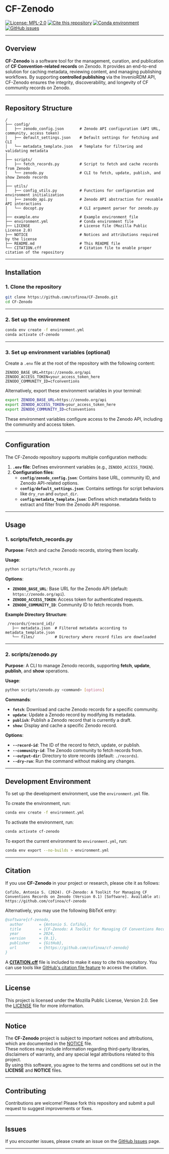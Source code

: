 # CF-Zenodo

[![License: MPL-2.0](https://img.shields.io/badge/License-MPL%202.0-brightgreen.svg)](https://opensource.org/licenses/MPL-2.0)
[![Cite this repository](https://img.shields.io/badge/Cite%20this-Repository-blue)](./CITATION.cff)
[![Conda environment](https://img.shields.io/conda/vn/conda-forge/cf-zenodo.svg)](https://anaconda.org/conda-forge/cf-zenodo)
[![GitHub issues](https://img.shields.io/github/issues/cofinoa/CF-Zenodo.svg)](https://github.com/cofinoa/CF-Zenodo/issues)

---

## **Overview**
**CF-Zenodo** is a software tool for the management, curation, and publication of **CF Convention-related records** on Zenodo. It provides an end-to-end solution for caching metadata, reviewing content, and managing publishing workflows. By supporting **controlled publishing** via the InvenioRDM API, CF-Zenodo ensures the integrity, discoverability, and longevity of CF community records on Zenodo.

---

## **Repository Structure**
```
/
├── config/
│   ├── zenodo_config.json       # Zenodo API configuration (API URL, community, access token)
│   ├── default_settings.json    # Default settings for fetching and CLI
│   └── metadata_template.json   # Template for filtering and validating metadata
│
├── scripts/
│   ├── fetch_records.py         # Script to fetch and cache records from Zenodo
│   └── zenodo.py                # CLI to fetch, update, publish, and show Zenodo records
│
├── utils/
│   ├── config_utils.py          # Functions for configuration and environment initialization
│   ├── zenodo_api.py            # Zenodo API abstraction for reusable API interactions
│   └── docopt.py                # CLI argument parser for zenodo.py
│
├── example.env                  # Example environment file
├── environment.yml              # Conda environment file
├── LICENSE                      # License file (Mozilla Public License 2.0)
├── NOTICE                       # Notices and attributions required by the license
├── README.md                    # This README file
└── CITATION.cff                 # Citation file to enable proper citation of the repository
```

---

## **Installation**

### **1. Clone the repository**
```bash
git clone https://github.com/cofinoa/CF-Zenodo.git
cd CF-Zenodo
```

---

### **2. Set up the environment**
```bash
conda env create -f environment.yml
conda activate cf-zenodo
```

---

### **3. Set up environment variables (optional)**
Create a `.env` file at the root of the repository with the following content:
```dotenv
ZENODO_BASE_URL=https://zenodo.org/api
ZENODO_ACCESS_TOKEN=your_access_token_here
ZENODO_COMMUNITY_ID=cfconventions
```

Alternatively, export these environment variables in your terminal:
```bash
export ZENODO_BASE_URL=https://zenodo.org/api
export ZENODO_ACCESS_TOKEN=your_access_token_here
export ZENODO_COMMUNITY_ID=cfconventions
```

These environment variables configure access to the Zenodo API, including the community and access token.

---

## **Configuration**

The CF-Zenodo repository supports multiple configuration methods:
1. **`.env` file**: Defines environment variables (e.g., `ZENODO_ACCESS_TOKEN`).
2. **Configuration files**:
    - **`config/zenodo_config.json`**: Contains base URL, community ID, and Zenodo API-related options.
    - **`config/default_settings.json`**: Contains settings for script behaviors like `dry_run` and `output_dir`.
    - **`config/metadata_template.json`**: Defines which metadata fields to extract and filter from the Zenodo API response.

---

## **Usage**

### **1. scripts/fetch_records.py**
**Purpose**: Fetch and cache Zenodo records, storing them locally.

**Usage**:
```bash
python scripts/fetch_records.py
```

**Options**:
- **`ZENODO_BASE_URL`**: Base URL for the Zenodo API (default: `https://zenodo.org/api`).
- **`ZENODO_ACCESS_TOKEN`**: Access token for authenticated requests.
- **`ZENODO_COMMUNITY_ID`**: Community ID to fetch records from.

**Example Directory Structure**:
```
 /records/{record_id}/
   ├── metadata.json  # Filtered metadata according to metadata_template.json
   └── files/         # Directory where record files are downloaded
```

---

### **2. scripts/zenodo.py**

**Purpose**: A CLI to manage Zenodo records, supporting **fetch**, **update**, **publish**, and **show** operations.

**Usage**:
```bash
python scripts/zenodo.py <command> [options]
```

**Commands**:
 - **`fetch`**: Download and cache Zenodo records for a specific community.
 - **`update`**: Update a Zenodo record by modifying its metadata.
 - **`publish`**: Publish a Zenodo record that is currently a draft.
 - **`show`**: Display and cache a specific Zenodo record.

 **Options**:
 - **`--record-id`**: The ID of the record to fetch, update, or publish.
 - **`--community-id`**: The Zenodo community to fetch records from.
 - **`--output-dir`**: Directory to store records (default: `./records`).
 - **`--dry-run`**: Run the command without making any changes.

---

## **Development Environment**

To set up the development environment, use the `environment.yml` file.

To create the environment, run:
```bash
conda env create -f environment.yml
```

To activate the environment, run:
```bash
conda activate cf-zenodo
```

To export the current environment to `environment.yml`, run:
```bash
conda env export --no-builds > environment.yml
```

---

## **Citation**

If you use **CF-Zenodo** in your project or research, please cite it as follows:

```
Cofiño, Antonio S. (2024). CF-Zenodo: A Toolkit for Managing CF Conventions Records on Zenodo (Version 0.1) [Software]. Available at: https://github.com/cofinoa/cf-zenodo
```

Alternatively, you may use the following BibTeX entry:

```bibtex
@software{cf-zenodo,
  author       = {Antonio S. Cofiño},
  title        = {CF-Zenodo: A Toolkit for Managing CF Conventions Records on Zenodo},
  year         = 2024,
  version      = {0.1},
  publisher    = {GitHub},
  url          = {https://github.com/cofinoa/cf-zenodo}
}
```

A [**CITATION.cff**](./CITATION.cff) file is included to make it easy to cite this repository. You can use tools like [GitHub's citation file feature](https://docs.github.com/en/repositories/managing-your-repositorys-settings-and-features/customizing-your-repository/about-citation-files) to access the citation.

---

## **License**
This project is licensed under the Mozilla Public License, Version 2.0. See the [LICENSE](./LICENSE) file for more information.

---

## **Notice**

The **CF-Zenodo** project is subject to important notices and attributions, which are documented in the [NOTICE](./NOTICE) file.  
These notices may include information regarding third-party libraries, disclaimers of warranty, and any special legal attributions related to this project.  
By using this software, you agree to the terms and conditions set out in the **LICENSE** and **NOTICE** files.

---

## **Contributing**
Contributions are welcome! Please fork this repository and submit a pull request to suggest improvements or fixes.

---

## **Issues**
If you encounter issues, please create an issue on the [GitHub Issues](https://github.com/cofinoa/CF-Zenodo/issues) page.

---
